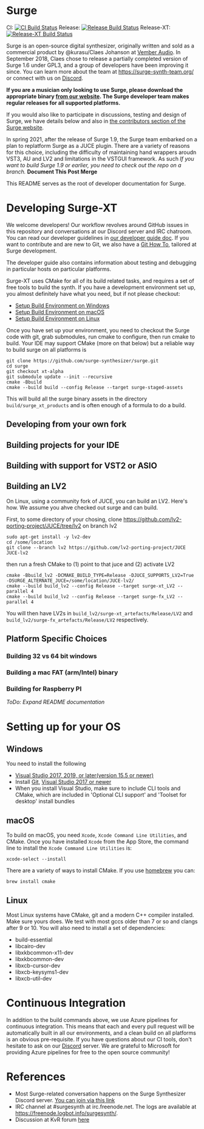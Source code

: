 # Surge

CI: [![CI Build Status](https://dev.azure.com/surge-synthesizer/surge/_apis/build/status/surge-synthesizer.surge?branchName=main)](https://dev.azure.com/surge-synthesizer/surge/_build/latest?definitionId=2&branchName=main)
Release: [![Release Build Status](https://dev.azure.com/surge-synthesizer/surge/_apis/build/status/surge-synthesizer.releases?branchName=master)](https://dev.azure.com/surge-synthesizer/surge/_build/latest?definitionId=1&branchName=master)
Release-XT: [![Release-XT Build Status](https://dev.azure.com/surge-synthesizer/surge/_apis/build/status/surge-synthesizer.releases-xt?branchName=master)](https://dev.azure.com/surge-synthesizer/surge/_build/latest?definitionId=13&branchName=master)

Surge is an open-source digital synthesizer, originally written and sold as a commercial product
by @kurasu/Claes Johanson at [Vember Audio](http://vemberaudio.se). In September 2018,
Claes chose to release a partially completed version of Surge 1.6 under GPL3, and a group
of developers have been improving it since. You can learn more about the team at https://surge-synth-team.org/ or
connect with us on [Discord](https://raw.githubusercontent.com/surge-synthesizer/surge-synthesizer.github.io/master/_includes/discord_invite_link).

**If you are a musician only looking to use Surge, please download the appropriate binary
[from our website](https://surge-synthesizer.github.io). The Surge developer team makes regular releases for all supported platforms.**

If you would also like to participate in discussions, testing and design of Surge, we have
details below and also in [the contributors section of the Surge website](https://surge-synthesizer.github.io/#contributors).

In spring 2021, after the release of Surge 1.9, the Surge team embarked on a plan to replatform Surge as a JUCE plugin.
There are a variety of reasons for this choice, including the difficulty of maintaining hand wrappers aroudn VST3, AU and LV2
and limitations in the VSTGUI framework. As such *If you want to build Surge 1.9 or earlier, you need to check out the
repo on a branch.* **Document This Post Merge**

This README serves as the root of developer documentation for Surge.


# Developing Surge-XT

We welcome developers! Our workflow revolves around GitHub issues in this repository
and conversations at our Discord server and IRC chatroom. You can read our developer guidelines
in [our developer guide doc](doc/Developer%20Guide.md). If you want to contribute and are new to Git, 
we also have a [Git How To](doc/git-howto.md), tailored at Surge development.

The developer guide also contains information about testing and debugging in particular hosts
on particular platforms.

Surge-XT uses CMake for all of its build related tasks, and requires a set of free tools to build the synth. If you
have a development environment set up, you almost definitely have what you need, but if not please checkout:

- [Setup Build Environment on Windows](#windows)
- [Setup Build Environment on macOS](#macos)
- [Setup Build Environment on Linux](#linux)

Once you have set up your environment, you need to checkout the Surge code with git, grab submodules, run cmake
to configure, then run cmake to build.  Your IDE may support CMake (more on that below) but a reliable way to build
surge on all platforms is

```
git clone https://github.com/surge-synthesizer/surge.git
cd surge
git checkout xt-alpha
git submodule update --init --recursive
cmake -Bbuild 
cmake --build build --config Release --target surge-staged-assets
```

This will build all the surge binary assets in the directory `build/surge_xt_products` and is often enough of a formula
to do a build.

## Developing from your own fork

## Building projects for your IDE

## Building with support for VST2 or ASIO

## Building an LV2

On Linux, using a community fork of JUCE, you can build an LV2. Here's how. We assume you ahve checked out surge and can build.

First, to some directory of your chosing, clone https://github.com/lv2-porting-project/JUCE/tree/lv2 on branch lv2

```
sudo apt-get install -y lv2-dev
cd /some/location
git clone --branch lv2 https://github.com/lv2-porting-project/JUCE JUCE-lv2
```

then run a fresh CMake to (1) point to that juce and (2) activate LV2

```
cmake -Bbuild_lv2 -DCMAKE_BUILD_TYPE=Release -DJUCE_SUPPORTS_LV2=True -DSURGE_ALTERNATE_JUCE=/some/location/JUCE-lv2/
cmake --build build_lv2 --config Release --target surge-xt_LV2 --parallel 4
cmake --build build_lv2 --config Release --target surge-fx_LV2 --parallel 4
```

You will then have LV2s in `build_lv2/surge-xt_artefacts/Release/LV2` and  `build_lv2/surge-fx_artefacts/Release/LV2` 
respectively.

## Platform Specific Choices

### Building 32 vs 64 bit windows

### Building a mac FAT (arm/Intel) binary

### Building for Raspberry PI

*ToDo: Expand README documentation*


# Setting up for your OS

## Windows

You need to install the following

* [Visual Studio 2017, 2019, or later(version 15.5 or newer)](https://visualstudio.microsoft.com/downloads/)
* Install [Git](https://git-scm.com/downloads), [Visual Studio 2017 or newer](https://visualstudio.microsoft.com/downloads/)
* When you install Visual Studio, make sure to include CLI tools and CMake, which are included in
'Optional CLI support' and 'Toolset for desktop' install bundles

## macOS

To build on macOS, you need `Xcode`, `Xcode Command Line Utilities`, and CMake. Once you have installed
`Xcode` from the App Store, the command line to install the `Xcode Command Line Utilities` is:

```
xcode-select --install
```

There are a variety of ways to install CMake. If you use [homebrew](https://brew.sh) you can:

```
brew install cmake
```

## Linux

Most Linux systems have CMake, git and a modern C++ compiler installed. Make sure yours does.
We test with most gccs older than 7 or so and clangs after 9 or 10.
You will also need to install a set of dependencies:

- build-essential
- libcairo-dev
- libxkbcommon-x11-dev
- libxkbcommon-dev
- libxcb-cursor-dev
- libxcb-keysyms1-dev
- libxcb-util-dev

# Continuous Integration

In addition to the build commands above, we use Azure pipelines for continuous integration.
This means that each and every pull request will be automatically built in all our environments,
and a clean build on all platforms is an obvious pre-requisite. If you have questions about
our CI tools, don't hesitate to ask on our [Discord](https://raw.githubusercontent.com/surge-synthesizer/surge-synthesizer.github.io/master/_includes/discord_invite_link)
server. We are grateful to Microsoft for providing Azure pipelines for free to the open source community!

# References

  * Most Surge-related conversation happens on the Surge Synthesizer Discord server. [You can join via this link](https://raw.githubusercontent.com/surge-synthesizer/surge-synthesizer.github.io/master/_includes/discord_invite_link)
  * IRC channel at #surgesynth at irc.freenode.net. The logs are available at https://freenode.logbot.info/surgesynth/.
  * Discussion at KvR forum [here](https://www.kvraudio.com/forum/viewtopic.php?f=1&t=511922)
